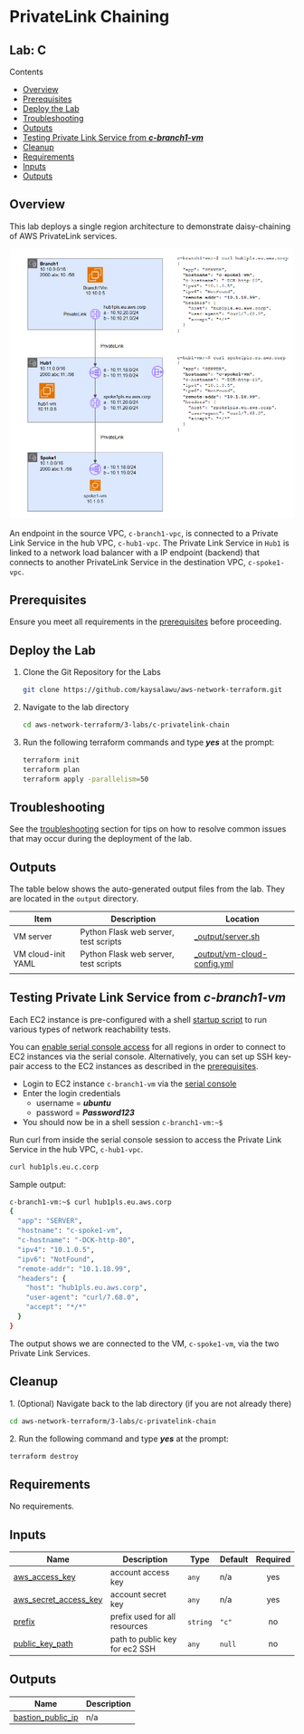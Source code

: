 # PrivateLink Chaining <!-- omit from toc -->

## Lab: C <!-- omit from toc -->

Contents

- [Overview](#overview)
- [Prerequisites](#prerequisites)
- [Deploy the Lab](#deploy-the-lab)
- [Troubleshooting](#troubleshooting)
- [Outputs](#outputs)
- [Testing Private Link Service from ***c-branch1-vm***](#testing-private-link-service-from-c-branch1-vm)
- [Cleanup](#cleanup)
- [Requirements](#requirements)
- [Inputs](#inputs)
- [Outputs](#outputs-1)


## Overview

This lab deploys a single region architecture to demonstrate daisy-chaining of AWS PrivateLink services.

<img src="./images/architecture.png" alt="Dual region hub and spoke" width="700">
<p>

An endpoint in the source VPC, `c-branch1-vpc`, is connected to a Private Link Service in the hub VPC, `c-hub1-vpc`. The Private Link Service in `Hub1` is linked to a network load balancer with a IP endpoint (backend) that connects to another PrivateLink Service in the destination VPC, `c-spoke1-vpc`.

## Prerequisites

Ensure you meet all requirements in the [prerequisites](../../prerequisites/README.md) before proceeding.

## Deploy the Lab

1. Clone the Git Repository for the Labs

   ```sh
   git clone https://github.com/kaysalawu/aws-network-terraform.git
   ```

2. Navigate to the lab directory

   ```sh
   cd aws-network-terraform/3-labs/c-privatelink-chain
   ```

3. Run the following terraform commands and type ***yes*** at the prompt:

   ```sh
   terraform init
   terraform plan
   terraform apply -parallelism=50
   ```

## Troubleshooting

See the [troubleshooting](../../troubleshooting/README.md) section for tips on how to resolve common issues that may occur during the deployment of the lab.

## Outputs

The table below shows the auto-generated output files from the lab. They are located in the `output` directory.

| Item    | Description  | Location |
|--------|--------|--------|
| VM server | Python Flask web server, test scripts | [_output/server.sh](./_output/server.sh) |
| VM cloud-init YAML | Python Flask web server, test scripts | [_output/vm-cloud-config.yml](./_output/vm-cloud-config.yml) |
||||

## Testing Private Link Service from ***c-branch1-vm***

Each EC2 instance is pre-configured with a shell [startup script](../../scripts/startup.sh) to run various types of network reachability tests.

You can [enable serial console access](https://docs.aws.amazon.com/AWSEC2/latest/UserGuide/configure-access-to-serial-console.html#serial-console-account-access) for all regions in order to connect to EC2 instances via the serial console. Alternatively, you can set up SSH key-pair access to the EC2 instances as described in the [prerequisites](../../prerequisites/README.md#6-ssh-access-to-virtual-machines-optional).

- Login to EC2 instance `c-branch1-vm` via the [serial console](https://docs.aws.amazon.com/AWSEC2/latest/UserGuide/connect-to-serial-console.html)
- Enter the login credentials
  - username = ***ubuntu***
  - password = ***Password123***
- You should now be in a shell session `c-branch1-vm:~$`

</details>
<p>

Run curl from inside the serial console session to access the Private Link Service in the hub VPC, `c-hub1-vpc`.

```sh
curl hub1pls.eu.c.corp
```

Sample output:

```sh
c-branch1-vm:~$ curl hub1pls.eu.aws.corp
{
  "app": "SERVER",
  "hostname": "c-spoke1-vm",
  "c-hostname": "-DCK-http-80",
  "ipv4": "10.1.0.5",
  "ipv6": "NotFound",
  "remote-addr": "10.1.18.99",
  "headers": {
    "host": "hub1pls.eu.aws.corp",
    "user-agent": "curl/7.68.0",
    "accept": "*/*"
  }
}
```

The output shows we are connected to the VM, `c-spoke1-vm`, via the two Private Link Services.

## Cleanup

1\. (Optional) Navigate back to the lab directory (if you are not already there)

```sh
cd aws-network-terraform/3-labs/c-privatelink-chain
```

2\. Run the following command and type ***yes*** at the prompt:

```sh
terraform destroy
```

<!-- BEGIN_TF_DOCS -->
## Requirements

No requirements.

## Inputs

| Name | Description | Type | Default | Required |
|------|-------------|------|---------|:--------:|
| <a name="input_aws_access_key"></a> [aws\_access\_key](#input\_aws\_access\_key) | account access key | `any` | n/a | yes |
| <a name="input_aws_secret_access_key"></a> [aws\_secret\_access\_key](#input\_aws\_secret\_access\_key) | account secret key | `any` | n/a | yes |
| <a name="input_prefix"></a> [prefix](#input\_prefix) | prefix used for all resources | `string` | `"c"` | no |
| <a name="input_public_key_path"></a> [public\_key\_path](#input\_public\_key\_path) | path to public key for ec2 SSH | `any` | `null` | no |

## Outputs

| Name | Description |
|------|-------------|
| <a name="output_bastion_public_ip"></a> [bastion\_public\_ip](#output\_bastion\_public\_ip) | n/a |
<!-- END_TF_DOCS -->
